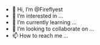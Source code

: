 - 👋 Hi, I’m @Fireflyest
- 👀 I’m interested in ...
- 🌱 I’m currently learning ...
- 💞️ I’m looking to collaborate on ...
- 📫 How to reach me ...

<!---
Fireflyest/Fireflyest is a ✨ special ✨ repository because its `README.md` (this file) appears on your GitHub profile.
You can click the Preview link to take a look at your changes.
--->

